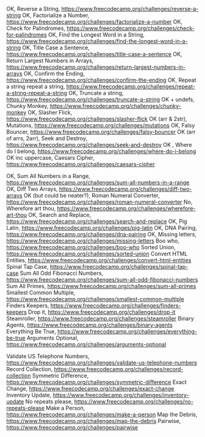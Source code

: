 OK, Reverse a String,	https://www.freecodecamp.org/challenges/reverse-a-string
OK, Factorialize a Number,	https://www.freecodecamp.org/challenges/factorialize-a-number
OK, Check for Palindromes,	https://www.freecodecamp.org/challenges/check-for-palindromes
OK, Find the Longest Word in a String,	https://www.freecodecamp.org/challenges/find-the-longest-word-in-a-string
OK, Title Case a Sentence,	https://www.freecodecamp.org/challenges/title-case-a-sentence
OK, Return Largest Numbers in Arrays,	https://www.freecodecamp.org/challenges/return-largest-numbers-in-arrays
OK, Confirm the Ending,	https://www.freecodecamp.org/challenges/confirm-the-ending
OK, Repeat a string repeat a string,	https://www.freecodecamp.org/challenges/repeat-a-string-repeat-a-string
OK, Truncate a string,	https://www.freecodecamp.org/challenges/truncate-a-string
OK + undefs, Chunky Monkey,	https://www.freecodecamp.org/challenges/chunky-monkey
OK, Slasher Flick,	https://www.freecodecamp.org/challenges/slasher-flick
OK (arr & 2str), Mutations,	https://www.freecodecamp.org/challenges/mutations
OK, Falsy Bouncer,	https://www.freecodecamp.org/challenges/falsy-bouncer
OK (arr of arrs, 2arr), Seek and Destroy,	https://www.freecodecamp.org/challenges/seek-and-destroy
OK , Where do I belong,	https://www.freecodecamp.org/challenges/where-do-i-belong
OK inc uppercase, Caesars Cipher,	https://www.freecodecamp.org/challenges/caesars-cipher

OK, Sum All Numbers in a Range,	https://www.freecodecamp.org/challenges/sum-all-numbers-in-a-range
OK, Diff Two Arrays,	https://www.freecodecamp.org/challenges/diff-two-arrays
OK (but could be neater?), Roman Numeral Converter,	https://www.freecodecamp.org/challenges/roman-numeral-converter
No, Wherefore art thou,	https://www.freecodecamp.org/challenges/wherefore-art-thou
OK, Search and Replace,	https://www.freecodecamp.org/challenges/search-and-replace
OK, Pig Latin,	https://www.freecodecamp.org/challenges/pig-latin
OK, DNA Pairing,	https://www.freecodecamp.org/challenges/dna-pairing
OK, Missing letters,	https://www.freecodecamp.org/challenges/missing-letters
Boo who,	https://www.freecodecamp.org/challenges/boo-who
Sorted Union,	https://www.freecodecamp.org/challenges/sorted-union
Convert HTML Entities,	https://www.freecodecamp.org/challenges/convert-html-entities
Spinal Tap Case,	https://www.freecodecamp.org/challenges/spinal-tap-case
Sum All Odd Fibonacci Numbers,	https://www.freecodecamp.org/challenges/sum-all-odd-fibonacci-numbers
Sum All Primes,	https://www.freecodecamp.org/challenges/sum-all-primes
Smallest Common Multiple,	https://www.freecodecamp.org/challenges/smallest-common-multiple
Finders Keepers,	https://www.freecodecamp.org/challenges/finders-keepers
Drop it,	https://www.freecodecamp.org/challenges/drop-it
Steamroller,	https://www.freecodecamp.org/challenges/steamroller
Binary Agents,	https://www.freecodecamp.org/challenges/binary-agents
Everything Be True,	https://www.freecodecamp.org/challenges/everything-be-true
Arguments Optional,	https://www.freecodecamp.org/challenges/arguments-optional

Validate US Telephone Numbers,	https://www.freecodecamp.org/challenges/validate-us-telephone-numbers
Record Collection,	https://www.freecodecamp.org/challenges/record-collection
Symmetric Difference,	https://www.freecodecamp.org/challenges/symmetric-difference
Exact Change,	https://www.freecodecamp.org/challenges/exact-change
Inventory Update,	https://www.freecodecamp.org/challenges/inventory-update
No repeats please,	https://www.freecodecamp.org/challenges/no-repeats-please
Make a Person,	https://www.freecodecamp.org/challenges/make-a-person
Map the Debris,	https://www.freecodecamp.org/challenges/map-the-debris
Pairwise,	https://www.freecodecamp.org/challenges/pairwise
